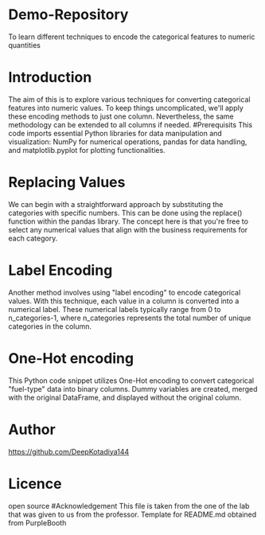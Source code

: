 # Demo-Repository
To learn different techniques to encode the categorical features to numeric quantities
# Introduction
The aim of this is to explore various techniques for converting categorical features into numeric values. To keep things uncomplicated, we'll apply these encoding methods to just one column. Nevertheless, the same methodology can be extended to all columns if needed.
#Prerequisits
This code imports essential Python libraries for data manipulation and visualization: NumPy for numerical operations, pandas for data handling, and matplotlib.pyplot for plotting functionalities.
# Replacing Values
We can begin with a straightforward approach by substituting the categories with specific numbers. This can be done using the replace() function within the pandas library. The concept here is that you're free to select any numerical values that align with the business requirements for each category.
# Label Encoding
Another method involves using "label encoding" to encode categorical values. With this technique, each value in a column is converted into a numerical label. These numerical labels typically range from 0 to n_categories-1, where n_categories represents the total number of unique categories in the column.
# One-Hot encoding
This Python code snippet utilizes One-Hot encoding to convert categorical "fuel-type" data into binary columns. Dummy variables are created, merged with the original DataFrame, and displayed without the original column.
# Author
https://github.com/DeepKotadiya144
# Licence
open source
#Acknowledgement
This file is taken from the one of the lab that was given to us from the professor.
Template for README.md obtained from PurpleBooth
